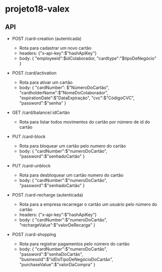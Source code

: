 # projeto18-valex

## API 
- POST /card-creation (autenticada)
    - Rota para cadastrar um novo cartão
    - headers: {"x-api-key":$"hashApiKey"}
    - body: {
        "employeeid":$idColaborador,
        "cardtype":"$tipoDeNegócio"
    }

- POST /card/activation
    - Rota para ativar um cartão    
    - body: {
        "cardNumber": $"NúmeroDoCartão",
        "cardholderName":$"NomeDoColaborador",
        "expirationDate":$"DataExpiração",
        "cvc":$"CódigoCVC",
        "password":$"senha"
    }
- GET /card/balance/:idCartão
    - Rota para listar todos movimentos do cartão por número de id do cartão 
    
- PUT /card-block
    - Rota para bloquear um cartão pelo numero do cartão
    - body: {
        "cardNumber":$"numeroDoCartão",
        "password":$"senhadoCartão"
    }

- PUT /card-unblock
    - Rota para desbloquear um cartão numero do cartão
    - body: {
        "cardNumber":$"numeroDoCartão",
        "password":$"senhadoCartão"
    }

- POST /card-recharge (autenticada)
    - Rota para a empresa recarregar o cartão um usuário pelo número do cartão
    - headers: {"x-api-key":$"hashApiKey"}
    - body: {
        "cardNumber":$"numeroDoCartão",
        "rechargeValue":$"valorDeRecarga"
    }

- POST /card-shopping
    - Rota para registrar pagamentos pelo número do cartão    
    - body: {
        "cardNumber":$"numeroDoCartão",
        "password":$"senhaDoCartão",
        "businessId":$"idDoTipoDeNegócioDoCartão",
        "purchaseValue":$"valorDaCompra"
    }       

